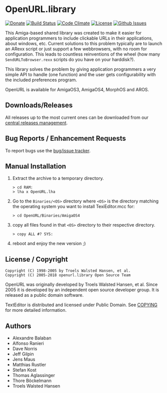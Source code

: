 # OpenURL.library

[![Donate](https://img.shields.io/badge/Donate-PayPal-green.svg)](https://www.paypal.com/cgi-bin/webscr?cmd=_s-xclick&hosted_button_id=RAQSDY9YNZVCL)
[![Build Status](https://travis-ci.org/jens-maus/libopenurl.svg?branch=master)](https://travis-ci.org/jens-maus/libopenurl) [![Code Climate](https://codeclimate.com/github/jens-maus/libopenurl/badges/gpa.svg)](https://codeclimate.com/github/jens-maus/libopenurl) [![License](http://img.shields.io/:license-public_domain-blue.svg?style=flat)](http://www.gnu.org/licenses/license-list.html#PublicDomain) [![Github Issues](http://githubbadges.herokuapp.com/jens-maus/libopenurl/issues.svg)](https://github.com/jens-maus/libopenurl/issues)

This Amiga-based shared library was created to make it easier for application
programmers to include clickable URLs in their applications, about windows, etc.
Current solutions to this problem typically are to launch an ARexx script
or just support a few webbrowsers, with no room for configuration. This
leads to countless reinventions of the wheel (how many `SendURLToBrowser.rexx`
scripts do you have on your harddisk?).

This library solves the problem by giving application programmers a very
simple API to handle (one function) and the user gets configurability with
the included preferences program.

OpenURL is available for AmigaOS3, AmigaOS4, MorphOS and AROS.

## Downloads/Releases

All releases up to the most current ones can be downloaded from our
[central releases management](https://github.com/jens-maus/libopenurl/releases).

## Bug Reports / Enhancement Requests

To report bugs use the [bug/issue tracker](https://github.com/jens-maus/libopenurl/issues).

## Manual Installation

1. Extract the archive to a temporary directory.
   ```
   > cd RAM:
   > lha x OpenURL.lha
   ```

2. Go to the `Binaries/<OS>` directory where `<OS>` is the directory
   matching the operating system you want to install TexiEditor.mcc for:
   ```
   > cd OpenURL/Binaries/AmigaOS4
   ```

3. copy all files found in that `<OS>` directory to their respective
   directory.
   ```
   > copy ALL #? SYS:
   ```

4. reboot and enjoy the new version ;)

## License / Copyright

```
Copyright (C) 1998-2005 by Troels Walsted Hansen, et al.
Copyright (C) 2005-2018 openurl.library Open Source Team
```
OpenURL was originally developed by Troels Walsted Hansen, et al. Since 2005
it is developed by an independent open source developer group. It is released
as a public domain software.

TextEditor is distributed and licensed under Public Domain.
See [COPYING](COPYING) for more detailed information.

## Authors

* Alexandre Balaban
* Alfonso Ranieri
* Dave Norris
* Jeff Gilpin
* Jens Maus
* Matthias Rustler
* Stefan Kost
* Thomas Aglassinger
* Thore Böckelmann
* Troels Walsted Hansen
